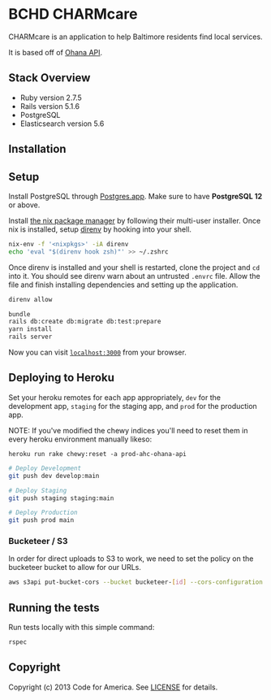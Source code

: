 # BCHD CHARMcare

CHARMcare is an application to help Baltimore residents find local services.

It is based off of [Ohana API](https://github.com/codeforamerica/ohana-api).

## Stack Overview

* Ruby version 2.7.5
* Rails version 5.1.6
* PostgreSQL
* Elasticsearch version 5.6

## Installation

## Setup

Install PostgreSQL through [Postgres.app](https://postgresapp.com/). Make sure to have **PostgreSQL 12** or above.

Install [the nix package manager](https://nixos.org/download.html#nix-install-macos) by following their multi-user installer. Once nix is installed, setup [direnv](https://direnv.net/) by hooking into your shell.

```bash
nix-env -f '<nixpkgs>' -iA direnv
echo 'eval "$(direnv hook zsh)"' >> ~/.zshrc
```

Once direnv is installed and your shell is restarted, clone the project and `cd` into it. You should see direnv warn about an untrusted `.envrc` file. Allow the file and finish installing dependencies and setting up the application.

```bash
direnv allow

bundle
rails db:create db:migrate db:test:prepare
yarn install
rails server
```

Now you can visit [`localhost:3000`](http://localhost:3000) from your browser.

## Deploying to Heroku

Set your heroku remotes for each app appropriately, `dev` for the development app, `staging` for the staging app, and `prod` for the production app.

NOTE: If you've modified the chewy indices you'll need to reset them in every heroku environment manually likeso:

```
heroku run rake chewy:reset -a prod-ahc-ohana-api
```

```bash
# Deploy Development
git push dev develop:main

# Deploy Staging
git push staging staging:main

# Deploy Production
git push prod main
```

### Bucketeer / S3

In order for direct uploads to S3 to work, we need to set the policy on the bucketeer bucket to allow for our URLs.

```bash
aws s3api put-bucket-cors --bucket bucketeer-[id] --cors-configuration file://bucketeer-cors.json
```

## Running the tests

Run tests locally with this simple command:

```bash
rspec
```

## Copyright

Copyright (c) 2013 Code for America. See [LICENSE](https://github.com/codeforamerica/ohana-api/blob/master/LICENSE.md) for details.
